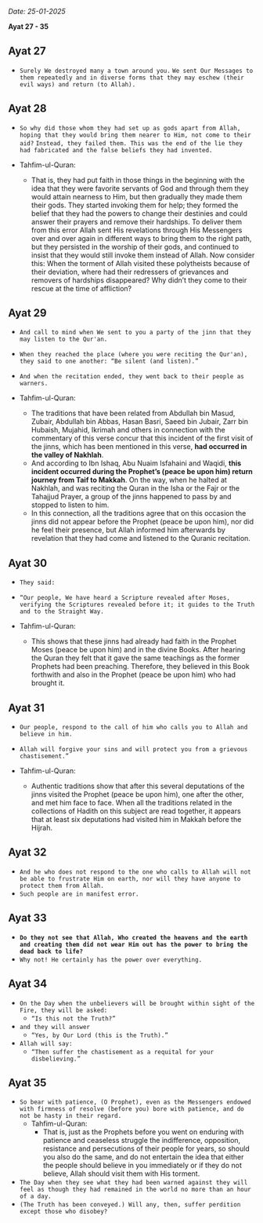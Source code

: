 _Date: 25-01-2025_

**Ayat 27 - 35**

## Ayat 27

- `Surely We destroyed many a town around you.`
`We sent Our Messages to them repeatedly and in diverse forms that they may eschew (their evil ways) and return (to Allah).`

## Ayat 28

- `So why did those whom they had set up as gods apart from Allah, hoping that they would bring them nearer to Him, not come to their aid?`
`Instead, they failed them. This was the end of the lie they had fabricated and the false beliefs they had invented.`

- Tahfim-ul-Quran:
  - That is, they had put faith in those things in the beginning with the idea that they were favorite servants of God and through them they would attain nearness to Him, but then gradually they made them their gods. They started invoking them for help; they formed the belief that they had the powers to change their destinies and could answer their prayers and remove their hardships. To deliver them from this error Allah sent His revelations through His Messengers over and over again in different ways to bring them to the right path, but they persisted in the worship of their gods, and continued to insist that they would still invoke them instead of Allah. Now consider this: When the torment of Allah visited these polytheists because of their deviation, where had their redressers of grievances and removers of hardships disappeared? Why didn’t they come to their rescue at the time of affliction?

## Ayat 29

- `And call to mind when We sent to you a party of the jinn that they may listen to the Qur'an.`
- `When they reached the place (where you were reciting the Qur'an), they said to one another: “Be silent (and listen).”`
- `And when the recitation ended, they went back to their people as warners.`

- Tahfim-ul-Quran:
  - The traditions that have been related from Abdullah bin Masud, Zubair, Abdullah bin Abbas, Hasan Basri, Saeed bin Jubair, Zarr bin Hubaish, Mujahid, Ikrimah and others in connection with the commentary of this verse concur that this incident of the first visit of the jinns, which has been mentioned in this verse, **had occurred in the valley of Nakhlah**.
  - And according to Ibn Ishaq, Abu Nuaim Isfahaini and Waqidi, **this incident occurred during the Prophet’s (peace be upon him) return journey from Taif to Makkah**. On the way, when he halted at Nakhlah, and was reciting the Quran in the Isha or the Fajr or the Tahajjud Prayer, a group of the jinns happened to pass by and stopped to listen to him.
  - In this connection, all the traditions agree that on this occasion the jinns did not appear before the Prophet (peace be upon him), nor did he feel their presence, but Allah informed him afterwards by revelation that they had come and listened to the Quranic recitation.

## Ayat 30

- `They said:`
- `“Our people, We have heard a Scripture revealed after Moses, verifying the Scriptures revealed before it; it guides to the Truth and to the Straight Way.`

- Tahfim-ul-Quran:
  - This shows that these jinns had already had faith in the Prophet Moses (peace be upon him) and in the divine Books. After hearing the Quran they felt that it gave the same teachings as the former Prophets had been preaching. Therefore, they believed in this Book forthwith and also in the Prophet (peace be upon him) who had brought it.

## Ayat 31

- `Our people, respond to the call of him who calls you to Allah and believe in him.`
- `Allah will forgive your sins and will protect you from a grievous chastisement.”`

- Tahfim-ul-Quran:
  - Authentic traditions show that after this several deputations of the jinns visited the Prophet (peace be upon him), one after the other, and met him face to face. When all the traditions related in the collections of Hadith on this subject are read together, it appears that at least six deputations had visited him in Makkah before the Hijrah.

## Ayat 32

- `And he who does not respond to the one who calls to Allah will not be able to frustrate Him on earth, nor will they have anyone to protect them from Allah.`
- `Such people are in manifest error.`

## Ayat 33

- **`Do they not see that Allah, Who created the heavens and the earth and creating them did not wear Him out has the power to bring the dead back to life?`**
- `Why not! He certainly has the power over everything.`

## Ayat 34

- `On the Day when the unbelievers will be brought within sight of the Fire, they will be asked:`
  - `“Is this not the Truth?”`
- `and they will answer`
  - `“Yes, by Our Lord (this is the Truth).”`
- `Allah will say:`
  - `“Then suffer the chastisement as a requital for your disbelieving.”`

## Ayat 35

- `So bear with patience, (O Prophet), even as the Messengers endowed with firmness of resolve (before you) bore with patience, and do not be hasty in their regard.`
  - Tahfim-ul-Quran:
    - That is, just as the Prophets before you went on enduring with patience and ceaseless struggle the indifference, opposition, resistance and persecutions of their people for years, so should you also do the same, and do not entertain the idea that either the people should believe in you immediately or if they do not believe, Allah should visit them with His torment.
- `The Day when they see what they had been warned against they will feel as though they had remained in the world no more than an hour of a day.`
- `(The Truth has been conveyed.) Will any, then, suffer perdition except those who disobey?`